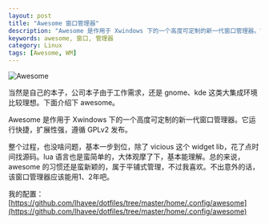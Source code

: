 ```yaml
---
layout: post
title: "Awesome 窗口管理器"
description: "Awesome 是作用于 Xwindows 下的一个高度可定制的新一代窗口管理器。它运行快捷，扩展性强，遵循 GPLv2 发布。"
keywords: awesome, 窗口, 管理器
category: Linux
tags: [Awesome, WM]
---
```


![Awesome](http://cdn.09hd.com/images/2011/09/awesome.png "awesome")

<!-- more -->
当然是自己的本子，公司本子由于工作需求，还是 gnome、kde 这类大集成环境比较理想。下面介绍下 awesome。

Awesome 是作用于 Xwindows 下的一个高度可定制的新一代窗口管理器。它运行快捷，扩展性强，遵循 GPLv2 发布。

整个过程，也没啥问题，基本一步到位，除了 vicious 这个 widget lib，花了点时间找源码。lua 语言也是蛮简单的，大体观摩了下，基本能理解。总的来说，awesome 的习惯还是蛮新颖的，属于平铺式管理，不过我喜欢。不出意外的话，该窗口管理器应该能用1、2年吧。

我的配置：[https://github.com/Ihavee/dotfiles/tree/master/home/.config/awesome](https://github.com/Ihavee/dotfiles/tree/master/home/.config/awesome)
